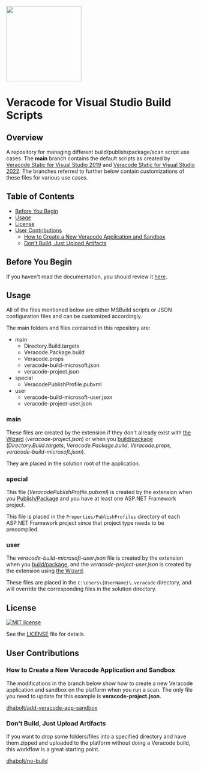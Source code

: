 <img src="https://help.veracode.com/internal/api/webapp/header/logo" width="200" /><br>

# Veracode for Visual Studio Build Scripts

## Overview

A repository for managing different build/publish/package/scan script use cases. The **main** branch contains the default scripts as created by [Veracode Static for Visual Studio 2019](https://marketplace.visualstudio.com/items?itemName=Veracode.StaticForVs2019) and [Veracode Static for Visual Studio 2022](https://marketplace.visualstudio.com/items?itemName=Veracode.StaticForVs2022). The branches referred to further below contain customizations of these files for various use cases.

## Table of Contents
- [Before You Begin](#before-you-begin)
- [Usage](#usage)
- [License](#license)
- [User Contributions](#user-contributions)
  - [How to Create a New Veracode Application and Sandbox](#how-to-create-a-new-veracode-application-and-sandbox)
  - [Don't Build, Just Upload Artifacts](#dont-build-just-upload-artifacts)

## Before You Begin

If you haven't read the documentation, you should review it [here](https://docs.veracode.com/r/About_Veracode_Static_for_Visual_Studio_New).

## Usage

All of the files mentioned below are either MSBuild scripts or JSON configuration files and can be customized accordingly.

The main folders and files contained in this repository are:
- main
  - Directory.Build.targets
  - Veracode.Package.build
  - Veracode.props
  - veracode-build-microsoft.json
  - veracode-project.json
- special
  - VeracodePublishProfile.pubxml
- user
  - veracode-build-microsoft-user.json
  - veracode-project-user.json

### main

These files are created by the extension if they don't already exist with [the Wizard](https://docs.veracode.com/r/Configure_Project_Settings_for_Veracode_Static_for_Visual_Studio?tocId=CYNHgc_zP4HHAfEVENyqYg) (*veracode-project.json*) or when you [build/package](https://docs.veracode.com/r/Custom_Workflow_Tool_Window_in_Veracode_Static_for_Visual_Studio?tocId=jR~U3bfZEP_pso7kJI3rmA) (*Directory.Build.targets*, *Veracode.Package.build*, *Veracode.props*, *veracode-build-microsoft.json*).

They are placed in the solution root of the application.

### special

This file (*VeracodePublishProfile.pubxml*) is created by the extension when you [Publish/Package](https://docs.veracode.com/r/Custom_Workflow_Tool_Window_in_Veracode_Static_for_Visual_Studio?tocId=jR~U3bfZEP_pso7kJI3rmA) and you have at least one <span>ASP.</span>NET Framework project.

This file is placed in the `Properties/PublishProfiles` directory of each <span>ASP.</span>NET Framework project since that project type needs to be precompiled.

### user

The *veracode-build-microsoft-user.json* file is created by the extension when you [build/package](https://docs.veracode.com/r/Custom_Workflow_Tool_Window_in_Veracode_Static_for_Visual_Studio?tocId=jR~U3bfZEP_pso7kJI3rmA), and the *veracode-project-user.json* is created by the extension using [the Wizard](https://docs.veracode.com/r/Configure_Project_Settings_for_Veracode_Static_for_Visual_Studio?tocId=CYNHgc_zP4HHAfEVENyqYg).

These files are placed in the `C:\Users\{UserName}\.veracode` directory, and will override the corresponding files in the solution directory.

## License
[![MIT license](https://img.shields.io/badge/License-MIT-blue.svg)](LICENSE)

See the [LICENSE](LICENSE) file for details.

## User Contributions

### How to Create a New Veracode Application and Sandbox

The modifications in the branch below show how to create a new Veracode application and sandbox on the platform when you run a scan. The only file you need to update for this example is **veracode-project.json**.

[dhabolt/add-veracode-app-sandbox](https://github.com/veracode/static-for-vs-build-scripts/tree/dhabolt/add-veracode-app-sandbox)

### Don't Build, Just Upload Artifacts

If you want to drop some folders/files into a specified directory and have them zipped and uploaded to the platform without doing a Veracode build, this workflow is a great starting point.

[dhabolt/no-build](https://github.com/veracode/static-for-vs-build-scripts/tree/dhabolt/no-build)
